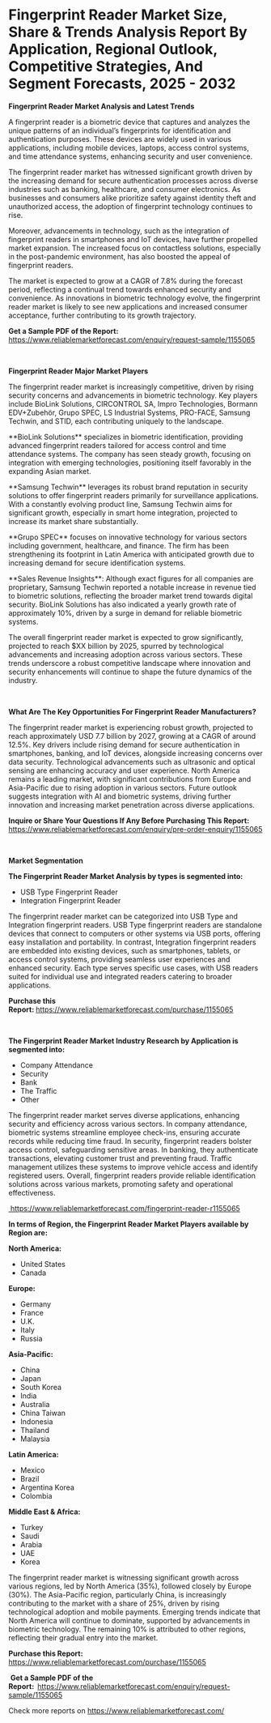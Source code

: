 <p><h1>Fingerprint Reader Market Size, Share & Trends Analysis Report By Application, Regional Outlook, Competitive Strategies, And Segment Forecasts, 2025 - 2032</h1></p><p><strong>Fingerprint Reader Market Analysis and Latest Trends</strong></p>
<p><p>A fingerprint reader is a biometric device that captures and analyzes the unique patterns of an individual’s fingerprints for identification and authentication purposes. These devices are widely used in various applications, including mobile devices, laptops, access control systems, and time attendance systems, enhancing security and user convenience.</p><p>The fingerprint reader market has witnessed significant growth driven by the increasing demand for secure authentication processes across diverse industries such as banking, healthcare, and consumer electronics. As businesses and consumers alike prioritize safety against identity theft and unauthorized access, the adoption of fingerprint technology continues to rise.</p><p>Moreover, advancements in technology, such as the integration of fingerprint readers in smartphones and IoT devices, have further propelled market expansion. The increased focus on contactless solutions, especially in the post-pandemic environment, has also boosted the appeal of fingerprint readers.</p><p>The market is expected to grow at a CAGR of 7.8% during the forecast period, reflecting a continual trend towards enhanced security and convenience. As innovations in biometric technology evolve, the fingerprint reader market is likely to see new applications and increased consumer acceptance, further contributing to its growth trajectory.</p></p>
<p><strong>Get a Sample PDF of the Report:&nbsp;</strong> <a href="https://www.reliablemarketforecast.com/enquiry/request-sample/1155065?utm_campaign=1903&utm_medium=2&utm_source=Github&utm_content=ia&utm_term=10022025&utm_id=fingerprint-reader">https://www.reliablemarketforecast.com/enquiry/request-sample/1155065</a></p>
<p>&nbsp;</p>
<p><strong>Fingerprint Reader Major Market Players</strong></p>
<p><p>The fingerprint reader market is increasingly competitive, driven by rising security concerns and advancements in biometric technology. Key players include BioLink Solutions, CIRCONTROL SA, Impro Technologies, Bormann EDV+Zubehör, Grupo SPEC, LS Industrial Systems, PRO-FACE, Samsung Techwin, and STID, each contributing uniquely to the landscape.</p><p>**BioLink Solutions** specializes in biometric identification, providing advanced fingerprint readers tailored for access control and time attendance systems. The company has seen steady growth, focusing on integration with emerging technologies, positioning itself favorably in the expanding Asian market.</p><p>**Samsung Techwin** leverages its robust brand reputation in security solutions to offer fingerprint readers primarily for surveillance applications. With a constantly evolving product line, Samsung Techwin aims for significant growth, especially in smart home integration, projected to increase its market share substantially.</p><p>**Grupo SPEC** focuses on innovative technology for various sectors including government, healthcare, and finance. The firm has been strengthening its footprint in Latin America with anticipated growth due to increasing demand for secure identification systems.</p><p>**Sales Revenue Insights**: Although exact figures for all companies are proprietary, Samsung Techwin reported a notable increase in revenue tied to biometric solutions, reflecting the broader market trend towards digital security. BioLink Solutions has also indicated a yearly growth rate of approximately 10%, driven by a surge in demand for reliable biometric systems.</p><p>The overall fingerprint reader market is expected to grow significantly, projected to reach $XX billion by 2025, spurred by technological advancements and increasing adoption across various sectors. These trends underscore a robust competitive landscape where innovation and security enhancements will continue to shape the future dynamics of the industry.</p></p>
<p>&nbsp;</p>
<p><strong>What Are The Key Opportunities For Fingerprint Reader Manufacturers?</strong></p>
<p><p>The fingerprint reader market is experiencing robust growth, projected to reach approximately USD 7.7 billion by 2027, growing at a CAGR of around 12.5%. Key drivers include rising demand for secure authentication in smartphones, banking, and IoT devices, alongside increasing concerns over data security. Technological advancements such as ultrasonic and optical sensing are enhancing accuracy and user experience. North America remains a leading market, with significant contributions from Europe and Asia-Pacific due to rising adoption in various sectors. Future outlook suggests integration with AI and biometric systems, driving further innovation and increasing market penetration across diverse applications.</p></p>
<p><strong>Inquire or Share Your Questions If Any Before Purchasing This Report:</strong> <a href="https://www.reliablemarketforecast.com/enquiry/pre-order-enquiry/1155065?utm_campaign=1903&utm_medium=2&utm_source=Github&utm_content=ia&utm_term=10022025&utm_id=fingerprint-reader">https://www.reliablemarketforecast.com/enquiry/pre-order-enquiry/1155065</a></p>
<p>&nbsp;</p>
<p><strong>Market Segmentation</strong></p>
<p><strong>The Fingerprint Reader Market Analysis by types is segmented into:</strong></p>
<p><ul><li>USB Type Fingerprint Reader</li><li>Integration Fingerprint Reader</li></ul></p>
<p><p>The fingerprint reader market can be categorized into USB Type and Integration fingerprint readers. USB Type fingerprint readers are standalone devices that connect to computers or other systems via USB ports, offering easy installation and portability. In contrast, Integration fingerprint readers are embedded into existing devices, such as smartphones, tablets, or access control systems, providing seamless user experiences and enhanced security. Each type serves specific use cases, with USB readers suited for individual use and integrated readers catering to broader applications.</p></p>
<p><strong>Purchase this Report:&nbsp;</strong><a href="https://www.reliablemarketforecast.com/purchase/1155065?utm_campaign=1903&utm_medium=2&utm_source=Github&utm_content=ia&utm_term=10022025&utm_id=fingerprint-reader">https://www.reliablemarketforecast.com/purchase/1155065</a></p>
<p>&nbsp;</p>
<p><strong>The Fingerprint Reader Market Industry Research by Application is segmented into:</strong></p>
<p><ul><li>Company Attendance</li><li>Security</li><li>Bank</li><li>The Traffic</li><li>Other</li></ul></p>
<p><p>The fingerprint reader market serves diverse applications, enhancing security and efficiency across various sectors. In company attendance, biometric systems streamline employee check-ins, ensuring accurate records while reducing time fraud. In security, fingerprint readers bolster access control, safeguarding sensitive areas. In banking, they authenticate transactions, elevating customer trust and preventing fraud. Traffic management utilizes these systems to improve vehicle access and identify registered users. Overall, fingerprint readers provide reliable identification solutions across various markets, promoting safety and operational effectiveness.</p></p>
<p><a href="https://www.reliablemarketforecast.com/fingerprint-reader-r1155065?utm_campaign=1903&utm_medium=2&utm_source=Github&utm_content=ia&utm_term=10022025&utm_id=fingerprint-reader">&nbsp;https://www.reliablemarketforecast.com/fingerprint-reader-r1155065</a></p>
<p><strong>In terms of Region, the Fingerprint Reader Market Players available by Region are:</strong></p>
<p>
    <p> <strong> North America: </strong>
        <ul>
            <li>United States</li>
            <li>Canada</li>
        </ul>
        </p> 
    <p> <strong> Europe: </strong>
        <ul>
            <li>Germany</li>
            <li>France</li>
            <li>U.K.</li>
            <li>Italy</li>
            <li>Russia</li>
        </ul>
        </p> 
    <p> <strong> Asia-Pacific: </strong>
        <ul>
            <li>China</li>
            <li>Japan</li>
            <li>South Korea</li>
            <li>India</li>
            <li>Australia</li>
            <li>China Taiwan</li>
            <li>Indonesia</li>
            <li>Thailand</li>
            <li>Malaysia</li>
        </ul>
        </p> 
    <p> <strong> Latin America: </strong>
        <ul>
            <li>Mexico</li>
            <li>Brazil</li>
            <li>Argentina Korea</li>
            <li>Colombia</li>
        </ul>
        </p> 
    <p> <strong> Middle East & Africa: </strong>
        <ul>
            <li>Turkey</li>
            <li>Saudi</li>
            <li>Arabia</li>
            <li>UAE</li>
            <li>Korea</li>
        </ul>
    </p>
    </p>
<p><p>The fingerprint reader market is witnessing significant growth across various regions, led by North America (35%), followed closely by Europe (30%). The Asia-Pacific region, particularly China, is increasingly contributing to the market with a share of 25%, driven by rising technological adoption and mobile payments. Emerging trends indicate that North America will continue to dominate, supported by advancements in biometric technology. The remaining 10% is attributed to other regions, reflecting their gradual entry into the market.</p></p>
<p><strong>Purchase this Report: </strong><a href="https://www.reliablemarketforecast.com/purchase/1155065?utm_campaign=1903&utm_medium=2&utm_source=Github&utm_content=ia&utm_term=10022025&utm_id=fingerprint-reader">https://www.reliablemarketforecast.com/purchase/1155065</a></p>
<p>&nbsp;<strong>Get a Sample PDF of the Report:&nbsp;&nbsp;</strong><a href="https://www.reliablemarketforecast.com/enquiry/request-sample/1155065?utm_campaign=1903&utm_medium=2&utm_source=Github&utm_content=ia&utm_term=10022025&utm_id=fingerprint-reader">https://www.reliablemarketforecast.com/enquiry/request-sample/1155065</a></p>
<p><strong></strong></p>
<p>Check more reports on <a href="https://www.reliablemarketforecast.com/?utm_campaign=1903&utm_medium=2&utm_source=Github&utm_content=ia&utm_term=10022025&utm_id=fingerprint-reader">https://www.reliablemarketforecast.com/</a></p>